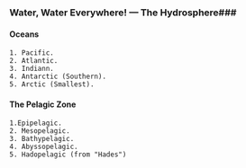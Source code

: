 ### Water, Water Everywhere! — The Hydrosphere###

#### Oceans ####
    1. Pacific.
    2. Atlantic.
    3. Indiann.
    4. Antarctic (Southern).
    5. Arctic (Smallest).

#### The Pelagic Zone ####
    1.Epipelagic.
    2. Mesopelagic.
    3. Bathypelagic.
    4. Abyssopelagic.
    5. Hadopelagic (from "Hades")
